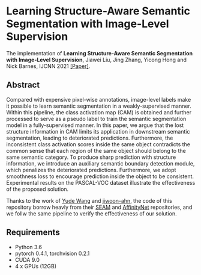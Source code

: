 # Learning Structure-Aware Semantic Segmentation with Image-Level Supervision

The implementation of **Learning Structure-Aware Semantic Segmentation with Image-Level Supervision**, Jiawei Liu, Jing Zhang, Yicong Hong and Nick Barnes, IJCNN 2021 [[Paper]](https://arxiv.org/abs/2104.07216).

## Abstract
Compared with expensive pixel-wise annotations, image-level labels make it possible to learn semantic segmentation in a weakly-supervised manner. Within this pipeline, the class activation map (CAM) is obtained and further processed to serve as a pseudo label to train the semantic segmentation model in a fully-supervised manner. In this paper, we argue that the lost structure information in CAM limits its application in downstream semantic segmentation, leading to deteriorated predictions. Furthermore, the inconsistent class activation scores inside the same object contradicts the common sense that each region of the same object should belong to the same semantic category. To produce sharp prediction with structure information, we introduce an auxiliary semantic boundary detection module, which penalizes the deteriorated predictions. Furthermore, we adopt smoothness loss to encourage prediction inside the object to be consistent. Experimental results on the PASCAL-VOC dataset illustrate the effectiveness of the proposed solution.

Thanks to the work of [Yude Wang](https://github.com/YudeWang) and [jiwoon-ahn](https://github.com/jiwoon-ahn), the code of this repository borrow heavly from their [SEAM]((https://github.com/YudeWang/SEAM)) and [AffinityNet](https://github.com/jiwoon-ahn/psa) repositories, and we follw the same pipeline to verify the effectiveness of our solution.

## Requirements
- Python 3.6
- pytorch 0.4.1, torchvision 0.2.1
- CUDA 9.0
- 4 x GPUs (12GB)
